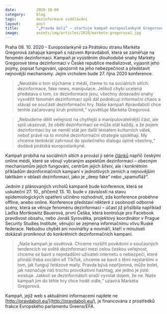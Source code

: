 ```yaml
---
date:         2020-10-08
category:     blog
tags:         dezinformace vzdělávání
layout:       post
title:        "„Pravda bolí“ – startuje kampaň europoslankyně Gregorové věnovaná dezinformacím"
image:        assets/img/articles/2020/marketa-gregorova1.jpg
---
```




Praha 08. 10. 2020 – Europoslankyně za Pirátskou stranu Markéta Gregorová zahajuje kampaň s názvem #pravdabolí, která se zaměřuje na fenomén dezinformací. Kampaň je vyústěním dlouhodobé snahy Markéty Gregorové téma dezinformací v České republice medializovat, vyjasnit jeho pojmy, popsat fungování, upozornit na jeho nebezpečnost a představit nejnovější mechanismy. Jejím vrcholem bude 27. října 2020 konference.

> „Neustále o tom slýcháme z médií, čteme to na sociálních sítích: dezinformace, fake news, manipulace. Jelikož chybí ucelená představa o tom, co dezinformace jsou, všechny dosavadní snahy vysvětlit fenomén dezinformací spíš dál podněcují informační chaos a stávají se součástí dezinformační hry. Naše kampaň #pravdabolí chce tenhle začarovaný kruh prolomit,“ vysvětluje Markéta Gregorová.

> „Nebudeme dělit veřejnost na chytřejší a manipulovatelnější část, ale spíš ukazovat, že obětí dezinformací se může stát každý, a že pojem dezinformací by se neměl stát jen další tématem kulturních válek, neboť právě na to mnohé dezinformační strategie spoléhají. My chceme tentokrát zahrnout do společného dialogu úplně všechny,“ dodává pirátská europoslankyně.

Kampaň probíhá na sociálních sítích a provází ji série [článků](https://gregorova.eu/historie-dezinformaci-jak-se-vyvijely-nastroje-politickeho-boje-a/) napříč českými online médii, které se věnují vybraným aspektům dezinformací – obecným mechanismům jejich fungování, centrům jejich šíření, ale i konkrétním příkladům dezinformačních kampaní v jednotlivých zemích a nejnovějším taktikám v oblasti dezinformací, jako je „deep fake“ nebo „spamufláž“. 

Jedním z plánovaných vrcholů kampaně bude konference, která se uskuteční 27. 10., přičemž 13. 10. bude v závislosti na stavu epidemiologických opatření učiněno rozhodnutí, zda konference proběhne offline, anebo online. Konference představí některé z osobností odborné scény, která se věnuje fenoménu dezinformací – účast již přislíbila například Laďka Mortkowitz Bauerová, první Češka, která kontroluje pro Facebook pravdivost obsahu, nebo Jonáš Syrovátka, projektový koordinátor v Prague Security Studies Institute, věnující se zejména informačnímu vlivu Ruské federace. Nebudou chybět ani novinářky a novináři, kteří v minulosti dokázali proniknout do konkrétních dezinformačních kampaní.

> „Naše kampaň je osvětová. Chceme rozšířit povědomí o současných tendencích ve světě dezinformací mezi celou českou veřejnost, chceme se bavit s nejmladšími uživateli internetu o nebezpečí, které přináší třeba sociální síť TikTok, chceme se bavit s těmi nejstaršími o tom, jak fungují řetězové maily. Pravda bývá nepříjemná, může bolet, jak naznačuje náš trochu provokativní hashtag, ale jedno je jisté: existuje. Jakkoli se dezinformátoři snaží vyvolat dojem, že ne. Naše kampaň jim do téhle hry chce hodit vidle,“ uzavírá Markéta Gregorová.

Kampaň, jejíž web s aktuálními informacemi najdete ne [http://pravdaboli.eu/](http://pravdaboli.eu/), je financována z prostředků frakce Evropského parlamentu Greens/EFA.
